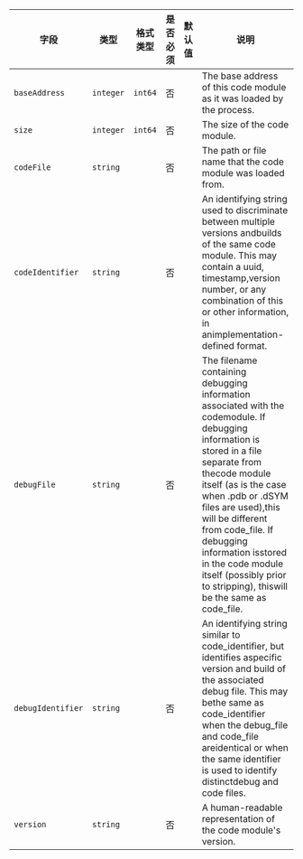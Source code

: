 | 字段 | 类型 | 格式类型 | 是否必须 | 默认值 | 说明 |
|---|---|---|---|---|---|
| `baseAddress` | `integer` | `int64` | 否 |  | The base address of this code module as it was loaded by the process. |
| `size` | `integer` | `int64` | 否 |  | The size of the code module. |
| `codeFile` | `string` |  | 否 |  | The path or file name that the code module was loaded from. |
| `codeIdentifier` | `string` |  | 否 |  | An identifying string used to discriminate between multiple versions andbuilds of the same code module.  This may contain a uuid, timestamp,version number, or any combination of this or other information, in animplementation-defined format. |
| `debugFile` | `string` |  | 否 |  | The filename containing debugging information associated with the codemodule.  If debugging information is stored in a file separate from thecode module itself (as is the case when .pdb or .dSYM files are used),this will be different from code_file.  If debugging information isstored in the code module itself (possibly prior to stripping), thiswill be the same as code_file. |
| `debugIdentifier` | `string` |  | 否 |  | An identifying string similar to code_identifier, but identifies aspecific version and build of the associated debug file.  This may bethe same as code_identifier when the debug_file and code_file areidentical or when the same identifier is used to identify distinctdebug and code files. |
| `version` | `string` |  | 否 |  | A human-readable representation of the code module's version. |
